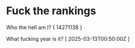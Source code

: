 # Fuck the rankings

Who the hell am I?
{ 14271138 }

What fucking year is it?
[ 2025-03-13T00:50:00Z ]
